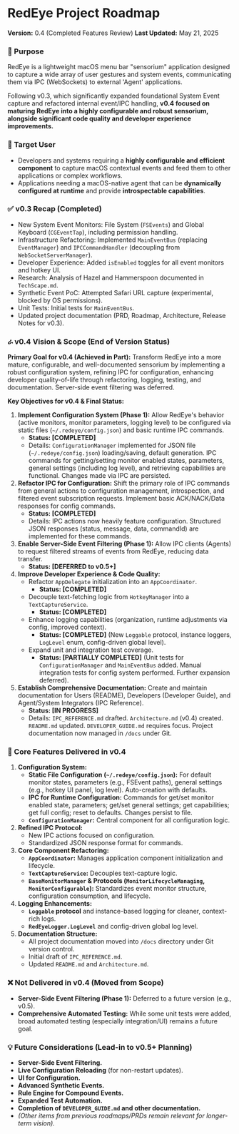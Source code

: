 # RedEye Project Roadmap

**Version:** 0.4 (Completed Features Review)
**Last Updated:** May 21, 2025

### 🧭 Purpose
RedEye is a lightweight macOS menu bar "sensorium" application designed to capture a wide array of user gestures and system events, communicating them via IPC (WebSockets) to external 'Agent' applications.

Following v0.3, which significantly expanded foundational System Event capture and refactored internal event/IPC handling, **v0.4 focused on maturing RedEye into a highly configurable and robust sensorium, alongside significant code quality and developer experience improvements.**

### 🎯 Target User
*   Developers and systems requiring a **highly configurable and efficient component** to capture macOS contextual events and feed them to other applications or complex workflows.
*   Applications needing a macOS-native agent that can be **dynamically configured at runtime** and provide **introspectable capabilities**.

### ✅ v0.3 Recap (Completed)
*   New System Event Monitors: File System (`FSEvents`) and Global Keyboard (`CGEventTap`), including permission handling.
*   Infrastructure Refactoring: Implemented `MainEventBus` (replacing `EventManager`) and `IPCCommandHandler` (decoupling from `WebSocketServerManager`).
*   Developer Experience: Added `isEnabled` toggles for all event monitors and hotkey UI.
*   Research: Analysis of Hazel and Hammerspoon documented in `TechScape.md`.
*   Synthetic Event PoC: Attempted Safari URL capture (experimental, blocked by OS permissions).
*   Unit Tests: Initial tests for `MainEventBus`.
*   Updated project documentation (PRD, Roadmap, Architecture, Release Notes for v0.3).

### ራ v0.4 Vision & Scope (End of Version Status)

**Primary Goal for v0.4 (Achieved in Part):** Transform RedEye into a more mature, configurable, and well-documented sensorium by implementing a robust configuration system, refining IPC for configuration, enhancing developer quality-of-life through refactoring, logging, testing, and documentation. Server-side event filtering was deferred.

**Key Objectives for v0.4 & Final Status:**
1.  **Implement Configuration System (Phase 1):** Allow RedEye's behavior (active monitors, monitor parameters, logging level) to be configured via static files (`~/.redeye/config.json`) and basic runtime IPC commands.
    *   **Status: [COMPLETED]**
    *   Details: `ConfigurationManager` implemented for JSON file (`~/.redeye/config.json`) loading/saving, default generation. IPC commands for getting/setting monitor enabled states, parameters, general settings (including log level), and retrieving capabilities are functional. Changes made via IPC are persisted.
2.  **Refactor IPC for Configuration:** Shift the primary role of IPC commands from general actions to configuration management, introspection, and filtered event subscription requests. Implement basic ACK/NACK/Data responses for config commands.
    *   **Status: [COMPLETED]**
    *   Details: IPC actions now heavily feature configuration. Structured JSON responses (status, message, data, commandId) are implemented for these commands.
3.  **Enable Server-Side Event Filtering (Phase 1):** Allow IPC clients (Agents) to request filtered streams of events from RedEye, reducing data transfer.
    *   **Status: [DEFERRED to v0.5+]**
4.  **Improve Developer Experience & Code Quality:**
    *   Refactor `AppDelegate` initialization into an `AppCoordinator`.
        *   **Status: [COMPLETED]**
    *   Decouple text-fetching logic from `HotkeyManager` into a `TextCaptureService`.
        *   **Status: [COMPLETED]**
    *   Enhance logging capabilities (organization, runtime adjustments via config, improved context).
        *   **Status: [COMPLETED]** (New `Loggable` protocol, instance loggers, `LogLevel` enum, config-driven global level).
    *   Expand unit and integration test coverage.
        *   **Status: [PARTIALLY COMPLETED]** (Unit tests for `ConfigurationManager` and `MainEventBus` added. Manual integration tests for config system performed. Further expansion deferred).
5.  **Establish Comprehensive Documentation:** Create and maintain documentation for Users (README), Developers (Developer Guide), and Agent/System Integrators (IPC Reference).
    *   **Status: [IN PROGRESS]**
    *   Details: `IPC_REFERENCE.md` drafted. `Architecture.md` (v0.4) created. `README.md` updated. `DEVELOPER_GUIDE.md` requires focus. Project documentation now managed in `/docs` under Git.

### 🔧 Core Features Delivered in v0.4

1.  **Configuration System:**
    *   **Static File Configuration (`~/.redeye/config.json`):** For default monitor states, parameters (e.g., FSEvent paths), general settings (e.g., hotkey UI panel, log level). Auto-creation with defaults.
    *   **IPC for Runtime Configuration:** Commands for get/set monitor enabled state, parameters; get/set general settings; get capabilities; get full config; reset to defaults. Changes persist to file.
    *   **`ConfigurationManager`:** Central component for all configuration logic.
2.  **Refined IPC Protocol:**
    *   New IPC actions focused on configuration.
    *   Standardized JSON response format for commands.
3.  **Core Component Refactoring:**
    *   **`AppCoordinator`:** Manages application component initialization and lifecycle.
    *   **`TextCaptureService`:** Decouples text-capture logic.
    *   **`BaseMonitorManager` & Protocols (`MonitorLifecycleManaging`, `MonitorConfigurable`):** Standardizes event monitor structure, configuration consumption, and lifecycle.
4.  **Logging Enhancements:**
    *   **`Loggable` protocol** and instance-based logging for cleaner, context-rich logs.
    *   **`RedEyeLogger.LogLevel`** and config-driven global log level.
5.  **Documentation Structure:**
    *   All project documentation moved into `/docs` directory under Git version control.
    *   Initial draft of `IPC_REFERENCE.md`.
    *   Updated `README.md` and `Architecture.md`.

### ❌ Not Delivered in v0.4 (Moved from Scope)

*   **Server-Side Event Filtering (Phase 1):** Deferred to a future version (e.g., v0.5).
*   **Comprehensive Automated Testing:** While some unit tests were added, broad automated testing (especially integration/UI) remains a future goal.

### 💡 Future Considerations (Lead-in to v0.5+ Planning)
*   **Server-Side Event Filtering.**
*   **Live Configuration Reloading** (for non-restart updates).
*   **UI for Configuration.**
*   **Advanced Synthetic Events.**
*   **Rule Engine for Compound Events.**
*   **Expanded Test Automation.**
*   **Completion of `DEVELOPER_GUIDE.md` and other documentation.**
*   *(Other items from previous roadmaps/PRDs remain relevant for longer-term vision).*
